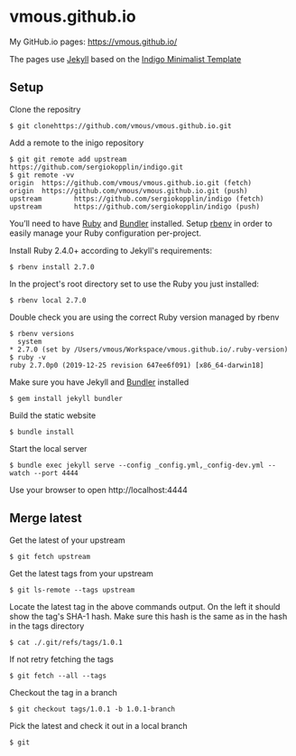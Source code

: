 # vmous.github.io

My GitHub.io pages: https://vmous.github.io/

The pages use [Jekyll](https://jekyllrb.com/) based on the [Indigo Minimalist Template](https://github.com/sergiokopplin/indigo)

## Setup

Clone the repositry

``` shell
$ git clonehttps://github.com/vmous/vmous.github.io.git
```

Add a remote to the inigo repository

``` shell
$ git git remote add upstream https://github.com/sergiokopplin/indigo.git
$ git remote -vv
origin  https://github.com/vmous/vmous.github.io.git (fetch)
origin  https://github.com/vmous/vmous.github.io.git (push)
upstream        https://github.com/sergiokopplin/indigo (fetch)
upstream        https://github.com/sergiokopplin/indigo (push)
```

You’ll need to have [Ruby](https://www.ruby-lang.org/en/) and [Bundler](https://bundler.io/) installed. Setup [rbenv](https://github.com/rbenv/rbenv) in order to easily manage your Ruby configuration per-project.

Install Ruby 2.4.0+ according to Jekyll's requirements:

``` shell
$ rbenv install 2.7.0
```
In the project's root directory set to use the Ruby you just installed:

``` shell
$ rbenv local 2.7.0
```

Double check you are using the correct Ruby version managed by rbenv

``` shell
$ rbenv versions
  system
* 2.7.0 (set by /Users/vmous/Workspace/vmous.github.io/.ruby-version)
$ ruby -v
ruby 2.7.0p0 (2019-12-25 revision 647ee6f091) [x86_64-darwin18]
```

Make sure you have Jekyll and [Bundler](https://bundler.io/) installed

``` shell
$ gem install jekyll bundler
```

Build the static website

``` shell
$ bundle install
```

Start the local server

``` shell
$ bundle exec jekyll serve --config _config.yml,_config-dev.yml --watch --port 4444
```

Use your browser to open http://localhost:4444


## Merge latest

Get the latest of your upstream

``` shell
$ git fetch upstream
```

Get the latest tags from your upstream

``` shell
$ git ls-remote --tags upstream
```

Locate the latest tag in the above commands output. On the left it should show the tag's SHA-1 hash. Make sure this hash is the same as in the hash in the tags directory

``` shell
$ cat ./.git/refs/tags/1.0.1
```

If not retry fetching the tags

``` shell
$ git fetch --all --tags
```

Checkout the tag in a branch

``` shell
$ git checkout tags/1.0.1 -b 1.0.1-branch
```

Pick the latest and check it out in a local branch

``` shell
$ git 
```

